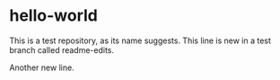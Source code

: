 # hello-world
This is a test repository, as its name suggests.
This line is new in a test branch called readme-edits.

Another new line.
